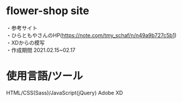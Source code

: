 # flower-shop site  
・参考サイト  
・ひらともやさんのHP(https://note.com/tmy_schaf/n/n49a9b727c5b1)  
・XDからの模写  
・作成期間 2021.02.15~02.17  

# 使用言語/ツール  
HTML/CSS(Sass)/JavaScript(jQuery) Adobe XD  
 
